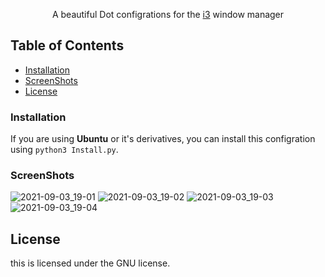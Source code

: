 
<p align="center">
A beautiful Dot configrations for the <a href="https://github.com/i3/i3">i3</a> window manager
</p>

## Table of Contents
* [Installation](#installation)
* [ScreenShots](#screenshots)
* [License](#license)

### Installation
If you are using **Ubuntu** or it's derivatives, you can install this configration
using `python3 Install.py`.

### ScreenShots
![2021-09-03_19-01](https://user-images.githubusercontent.com/66879926/132042340-de52b022-44b9-4494-a814-a2b3ecc30cbb.png)
![2021-09-03_19-02](https://user-images.githubusercontent.com/66879926/132042344-612d8995-6927-41a8-94a1-ee0d0d5c27a7.png)
![2021-09-03_19-03](https://user-images.githubusercontent.com/66879926/132042352-a4ffb3cf-b25d-4e13-a336-f7af45419c90.png)
![2021-09-03_19-04](https://user-images.githubusercontent.com/66879926/132042355-a328247c-3038-4e43-86cc-b0aa445b4b48.png)



## License

this is licensed under the GNU license.



